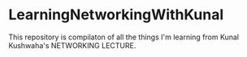# LearningNetworkingWithKunal
This repository is compilaton of all the things I'm learning from  Kunal Kushwaha's NETWORKING LECTURE. 
